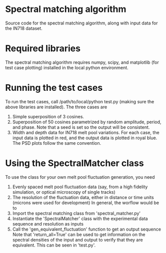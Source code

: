 # Spectral matching algorithm
 Source code for the spectral matching algorithm, along with input data for the IN718 dataset.

# Required libraries
 The spectral matching algorithm requires numpy, scipy, and matplotlib (for test case plotting) installed in the local python environment.

# Running the test cases
 To run the test cases, call /path/to/local/python test.py (making sure the above libraries are installed). The three cases are
 1. Simple superposition of 3 cosines.
 2. Superposition of 50 cosines parametrized by random amplitude, period, and phase. Note that a seed is set so the output will be consistent.
 3. Width and depth data for IN718 melt pool variations.
 For each case, the input data is plotted in red, and the output data is plotted in royal blue. The PSD plots follow the same convention.

# Using the SpectralMatcher class
 To use the class for your own melt pool fluctuation generation, you need 
 1. Evenly spaced melt pool fluctuation data (say, from a high fidelity simulation, or optical microscopy of single tracks)
 2. The resolution of the fluctuation data, either in distance or time units (microns were used for development)
 In general, the worflow would be to
1. Import the spectral matching class from 'spectral_matcher.py'
2. Instantiate the 'SpectralMatcher' class with the experimental data sequence and resolution as inputs
3. Call the 'gen_equivalent_fluctuation' function to get an output sequence
   Note that 'return_all=True' can be used to get information on the spectral densities of the input and output to verify that they are equivalent. This can be seen in 'test.py'.
